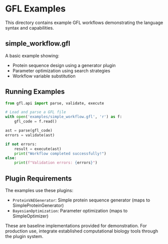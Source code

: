 # GFL Examples

This directory contains example GFL workflows demonstrating the language syntax and capabilities.

## simple_workflow.gfl

A basic example showing:
- Protein sequence design using a generator plugin
- Parameter optimization using search strategies
- Workflow variable substitution

## Running Examples

```python
from gfl.api import parse, validate, execute

# Load and parse a GFL file
with open('examples/simple_workflow.gfl', 'r') as f:
    gfl_code = f.read()

ast = parse(gfl_code)
errors = validate(ast)

if not errors:
    result = execute(ast)
    print("Workflow completed successfully!")
else:
    print(f"Validation errors: {errors}")
```

## Plugin Requirements

The examples use these plugins:
- `ProteinVAEGenerator`: Simple protein sequence generator (maps to SimpleProteinGenerator)
- `BayesianOptimization`: Parameter optimization (maps to SimpleOptimizer)

These are baseline implementations provided for demonstration. For production use, integrate established computational biology tools through the plugin system.